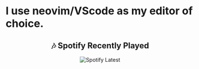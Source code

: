 ###
<h1>I use neovim/VScode as my editor of choice.</h1>

<div align="center"> 
  <h2 align="center">🎶 Spotify Recently Played</h2>
  <img align="center" src="https://spotify-recently-played-readme.vercel.app/api?user=31nrgzjsuasfyn4cs7ibfpdhi72q" alt="Spotify Latest">
</div>
